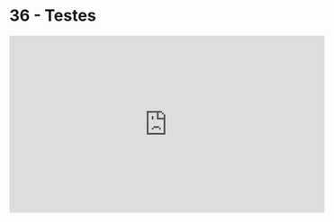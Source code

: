 # 36 - Testes

<iframe 
        width="560" 
        height="315" 
        src="https://www.youtube.com/embed/nyvDM8SgJKw" 
        title="YouTube video player" 
        frameborder="0" 
        allow="accelerometer; autoplay; clipboard-write; encrypted-media; gyroscope; picture-in-picture" 
        allowfullscreen
        >
</iframe>

